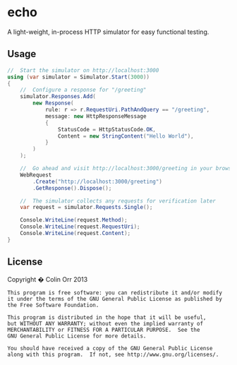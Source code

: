 echo
====

A light-weight, in-process HTTP simulator for easy functional testing.

Usage
-----
```c#
//  Start the simulator on http://localhost:3000
using (var simulator = Simulator.Start(3000))
{
    //  Configure a response for "/greeting"
    simulator.Responses.Add(
        new Response(
            rule: r => r.RequestUri.PathAndQuery == "/greeting",
            message: new HttpResponseMessage
            {
                StatusCode = HttpStatusCode.OK,
                Content = new StringContent("Hello World"),
            }
        )
    );

    //  Go ahead and visit http://localhost:3000/greeting in your browser...
    WebRequest
        .Create("http://localhost:3000/greeting")
        .GetResponse().Dispose();

    //  The simulator collects any requests for verification later
    var request = simulator.Requests.Single();

    Console.WriteLine(request.Method);
    Console.WriteLine(request.RequestUri);
    Console.WriteLine(request.Content);        
}
```

License
-------

Copyright � Colin Orr 2013

    This program is free software: you can redistribute it and/or modify
    it under the terms of the GNU General Public License as published by
    the Free Software Foundation.

    This program is distributed in the hope that it will be useful,
    but WITHOUT ANY WARRANTY; without even the implied warranty of
    MERCHANTABILITY or FITNESS FOR A PARTICULAR PURPOSE.  See the
    GNU General Public License for more details.

    You should have received a copy of the GNU General Public License
    along with this program.  If not, see http://www.gnu.org/licenses/.
